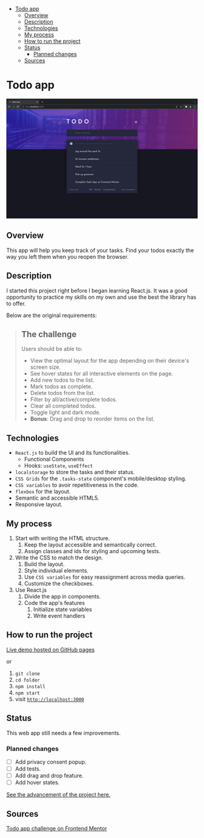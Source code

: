 - [Todo app](#todo-app)
  - [Overview](#overview)
  - [Description](#description)
  - [Technologies](#technologies)
  - [My process](#my-process)
  - [How to run the project](#how-to-run-the-project)
  - [Status](#status)
    - [Planned changes](#planned-changes)
  - [Sources](#sources)

# Todo app

![Screen shot of the todo app](./src/images/screenshot.png)

## Overview

This app will help you keep track of your tasks. Find your todos exactly the way you left them when you reopen the browser.

## Description

I started this project right before I began learning React.js. It was a good opportunity to practice my skills on my own and use the best the library has to offer. 

Below are the original requirements:

> ## The challenge
> Users should be able to:
> - View the optimal layout for the app depending on their device's screen size.
> - See hover states for all interactive elements on the page.
> - Add new todos to the list.
> - Mark todos as complete.
> - Delete todos from the list.
> - Filter by all/active/complete todos.
> - Clear all completed todos.
> - Toggle light and dark mode.
> - **Bonus**: Drag and drop to reorder items on the list.

## Technologies

- ``React.js`` to build the UI and its functionalities.
  - Functional Components
  - Hooks: ``useState``, ``useEffect``
- ``localstorage`` to store the tasks and their status.
- ``CSS Grids`` for the ``.tasks-state`` component's mobile/desktop styling.
- ``CSS variables`` to avoir repetitiveness in the code.
- ``flexbox`` for the layout.
- Semantic and accessible HTML5.
- Responsive layout.

## My process

1. Start with writing the HTML structure. 
   1. Keep the layout accessible and semantically correct.
   2. Assign classes and ids for styling and upcoming tests.
2. Write the CSS to match the design.
   1. Build the layout.
   2. Style individual elements.
   3. Use ``CSS variables`` for easy reassignment across media queries.
   4. Customize the checkboxes.
3. Use React.js
   1. Divide the app in components.
   2. Code the app's features
      1. Initialize state variables
      2. Write event handlers

## How to run the project

[Live demo hosted on GitHub pages]()

or

1. ``git clone ``
2. ``cd folder``
3. ``npm install``
4. `` npm start ``
5. visit [``http://localhost:3000``](http://localhost:3000)

## Status

This web app still needs a few improvements.

### Planned changes

- [ ] Add privacy consent popup.
- [ ] Add tests.
- [ ] Add drag and drop feature.
- [ ] Add hover states.

[See the advancement of the project here.](https://github.com/AngeliqueDF/todo-app-frontend-mentor/projects)

## Sources

[Todo app challenge on Frontend Mentor](https://www.frontendmentor.io/challenges/todo-app-Su1_KokOW)